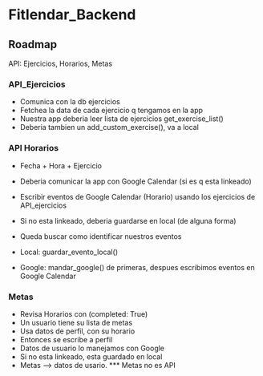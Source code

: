 # Fitlendar_Backend

## Roadmap

API: Ejercicios, Horarios, Metas

### API_Ejercicios

- Comunica con la db ejercicios
- Fetchea la data de cada ejercicio q tengamos en la app
- Nuestra app deberia leer lista de ejercicios get_exercise_list()
- Deberia tambien un add_custom_exercise(), va a local

### API Horarios

- Fecha + Hora + Ejercicio
- Deberia comunicar la app con Google Calendar (si es q esta linkeado)
- Escribir eventos de Google Calendar (Horario) usando los ejercicios de API_ejercicios
- Si no esta linkeado, deberia guardarse en local (de alguna forma)
- Queda buscar como identificar nuestros eventos

- Local: guardar_evento_local()
- Google: mandar_google() de primeras, despues escribimos eventos en Google Calendar

### Metas

- Revisa Horarios con (completed: True)
- Un usuario tiene su lista de metas
- Usa datos de perfil, con su horario
- Entonces se escribe a perfil
- Datos de usuario lo manejamos con Google
- Si no esta linkeado, esta guardado en local
- Metas --> datos de usario.
*** Metas no es API
